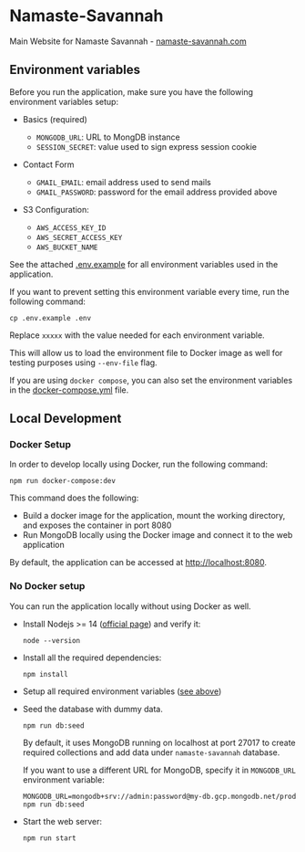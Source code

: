 # Namaste-Savannah

Main Website for Namaste Savannah - [namaste-savannah.com](https://namaste-savannah.com)

## Environment variables

Before you run the application, make sure you have the following environment variables setup:

- Basics (required)

  - `MONGODB_URL`: URL to MongDB instance
  - `SESSION_SECRET`: value used to sign express session cookie

- Contact Form

  - `GMAIL_EMAIL`: email address used to send mails
  - `GMAIL_PASSWORD`: password for the email address provided above

- S3 Configuration:
  - `AWS_ACCESS_KEY_ID`
  - `AWS_SECRET_ACCESS_KEY`
  - `AWS_BUCKET_NAME`

See the attached [.env.example](./.env.example) for all environment variables used in the application.

If you want to prevent setting this environment variable every time, run the following command:

```
cp .env.example .env
```

Replace `xxxxx` with the value needed for each environment variable.

This will allow us to load the environment file to Docker image as well for testing purposes using `--env-file` flag.

If you are using `docker compose`, you can also set the environment variables in the [docker-compose.yml](./docker-compose.yml) file.

## Local Development

### Docker Setup

In order to develop locally using Docker, run the following command:

```
npm run docker-compose:dev
```

This command does the following:

- Build a docker image for the application, mount the working directory, and exposes the container in port 8080
- Run MongoDB locally using the Docker image and connect it to the web application

By default, the application can be accessed at [http://localhost:8080](http://localhost:8080).

### No Docker setup

You can run the application locally without using Docker as well.

- Install Nodejs >= 14 ([official page](https://nodejs.org/en/download/)) and verify it:

  ```
  node --version
  ```

- Install all the required dependencies:

  ```
  npm install
  ```

- Setup all required environment variables ([see above](#environment-variables))

- Seed the database with dummy data.

  ```
  npm run db:seed
  ```

  By default, it uses MongoDB running on localhost at port 27017 to create required collections and add data under `namaste-savannah` database.

  If you want to use a different URL for MongoDB, specify it in `MONGODB_URL` environment variable:

  ```
  MONGODB_URL=mongodb+srv://admin:password@my-db.gcp.mongodb.net/prod npm run db:seed
  ```

- Start the web server:

  ```
  npm run start
  ```
